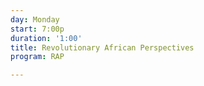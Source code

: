 ```yaml
---
day: Monday
start: 7:00p
duration: '1:00'
title: Revolutionary African Perspectives
program: RAP

---
```

